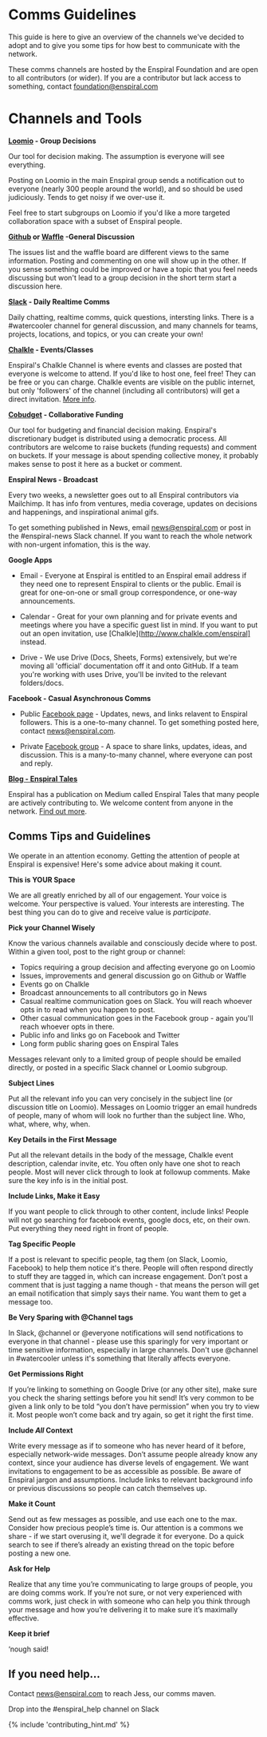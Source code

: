 # Comms Guidelines

This guide is here to give an overview of the channels we've decided to adopt and to give you some tips for how best to communicate with the network.

These comms channels are hosted by the Enspiral Foundation and are open to all contributors (or wider). If you are a contributor but lack access to something, contact foundation@enspiral.com

# Channels and Tools

**[Loomio](https://www.loomio.org/g/1xCPyY46/enspiral) - Group Decisions**

Our tool for decision making. The assumption is everyone will see everything.

Posting on Loomio in the main Enspiral group sends a notification out to everyone (nearly 300 people around the world), and so should be used judiciously. Tends to get noisy if we over-use it.

Feel free to start subgroups on Loomio if you'd like a more targeted collaboration space with a subset of Enspiral people.

**[Github](https://github.com/enspiral/improvements/issues) or [Waffle](https://waffle.io/enspiral/improvements) -General Discussion**

The issues list and the waffle board are different views to the same information. Posting and commenting on one will show up in the other. If you sense something could be improved or have a topic that you feel needs discussing but won't lead to a group decision in the short term start a discussion here.

**[Slack](http://enspiral.slack.com) - Daily Realtime Comms**

Daily chatting, realtime comms, quick questions, intersting links. There is a #watercooler channel for general discussion, and many channels for teams, projects, locations, and topics, or you can create your own! 

**[Chalkle](http://www.chalkle.com/enspiral) - Events/Classes**

Enspiral's Chalkle Channel is where events and classes are posted that everyone is welcome to attend. If you'd like to host one, feel free! They can be free or you can charge. Chalkle events are visible on the public internet, but only 'followers' of the channel (including all contributors) will get a direct invitation. [More info](https://docs.google.com/document/d/1Phe94mRRo5yMpxiNiZiiX-sRKpsDQcDTbh9J7sdjIBY/edit?usp=sharing).

**[Cobudget](beta.cobudget.co/#/groups/41) - Collaborative Funding**

Our tool for budgeting and financial decision making. Enspiral's discretionary budget is distributed using a democratic process. All contributors are welcome to raise buckets (funding requests) and comment on buckets. If your message is about spending collective money, it probably makes sense to post it here as a bucket or comment.

**Enspiral News - Broadcast**

Every two weeks, a newsletter goes out to all Enspiral contributors via Mailchimp. It has info from ventures, media coverage, updates on decisions and happenings, and inspirational animal gifs. 

To get something published in News, email news@enspiral.com or post in the #enspiral-news Slack channel. If you want to reach the whole network with non-urgent infomation, this is the way.

**Google Apps**

* Email - Everyone at Enspiral is entitled to an Enspiral email address if they need one to represent Enspiral to clients or the public. Email is great for one-on-one or small group correspondence, or one-way announcements.

* Calendar - Great for your own planning and for private events and meetings where you have a specific guest list in mind. If you want to put out an open invitation, use [Chalkle](http://www.chalkle.com/enspiral] instead.

* Drive - We use Drive (Docs, Sheets, Forms) extensively, but we're moving all 'official' documentation off it and onto GitHub. If a team you're working with uses Drive, you'll be invited to the relevant folders/docs.

**Facebook - Casual Asynchronous Comms**

* Public [Facebook page](https://www.facebook.com/Enspiral) - Updates, news, and links relavent to Enspiral followers. This is a one-to-many channel. To get something posted here, contact news@enspiral.com.

* Private [Facebook group](https://www.facebook.com/groups/enspiral) - A space to share links, updates, ideas, and discussion. This is a many-to-many channel, where everyone can post and reply.


**[Blog - Enspiral Tales](http://blog.enspiral.com)**

Enspiral has a publication on Medium called Enspiral Tales that many people are actively contributing to. We welcome content from anyone in the network. [Find out more](blogging.md).


## Comms Tips and Guidelines

We operate in an attention economy. Getting the attention of people at Enspiral is expensive! Here's some advice about making it count.

**This is YOUR Space**

We are all greatly enriched by all of our engagement. Your voice is welcome. Your perspective is valued. Your interests are interesting. The best thing you can do to give and receive value is *participate*.

**Pick your Channel Wisely**

Know the various channels available and consciously decide where to post. Within a given tool, post to the right group or channel:

* Topics requiring a group decision and affecting everyone go on Loomio
* Issues, improvements and general discussion go on Github or Waffle
* Events go on Chalkle
* Broadcast announcements to all contributors go in News
* Casual realtime communication goes on Slack. You will reach whoever opts in to read when you happen to post.
* Other casual communication goes in the Facebook group - again you'll reach whoever opts in there.
* Public info and links go on Facebook and Twitter
* Long form public sharing goes on Enspiral Tales

Messages relevant only to a limited group of people should be emailed directly, or posted in a specific Slack channel or Loomio subgroup.

**Subject Lines**

Put all the relevant info you can very concisely in the subject line (or discussion title on Loomio). Messages on Loomio trigger an email hundreds of people, many of whom will look no further than the subject line. Who, what, where, why, when.

**Key Details in the First Message**

Put all the relevant details in the body of the message, Chalkle event description, calendar invite, etc. You often only have one shot to reach people. Most will never click through to look at followup comments. Make sure the key info is in the initial post.

**Include Links, Make it Easy**

If you want people to click through to other content, include links! People will not go searching for facebook events, google docs, etc, on their own. Put everything they need right in front of people.

**Tag Specific People**

If a post is relevant to specific people, tag them (on Slack, Loomio, Facebook) to help them notice it's there. People will often respond directly to stuff they are tagged in, which can increase engagement. Don’t post a comment that is just tagging a name though - that means the person will get an email notification that simply says their name. You want them to get a message too. 

**Be Very Sparing with @Channel tags**

In Slack, @channel or @everyone notifications will send notifications to everyone in that channel - please use this sparingly for very important or time sensitive information, especially in large channels. Don't use @channel in #watercooler unless it's something that literally affects everyone.

**Get Permissions Right**

If you’re linking to something on Google Drive (or any other site), make sure you check the sharing settings before you hit send! It’s very common to be given a link only to be told “you don’t have permission” when you try to view it. Most people won’t come back and try again, so get it right the first time.

**Include *All* Context**

Write every message as if to someone who has never heard of it before, especially network-wide messages. Don’t assume people already know any context, since your audience has diverse levels of engagement. We want invitations to engagement to be as accessible as possible. Be aware of Enspiral jargon and assumptions. Include links to relevant background info or previous discussions so people can catch themselves up.

**Make it Count**

Send out as few messages as possible, and use each one to the max. Consider how precious people’s time is. Our attention is a commons we share - if we start overusing it, we'll degrade it for everyone. Do a quick search to see if there’s already an existing thread on the topic before posting a new one. 

**Ask for Help**

Realize that any time you’re communicating to large groups of people, you are doing comms work. If you’re not sure, or not very experienced with comms work, just check in with someone who can help you think through your message and how you’re delivering it to make sure it’s maximally effective.

**Keep it brief**

‘nough said!


## If you need help...

Contact news@enspiral.com to reach Jess, our comms maven. 

Drop into the #enspiral_help channel on Slack

{% include 'contributing_hint.md' %}
